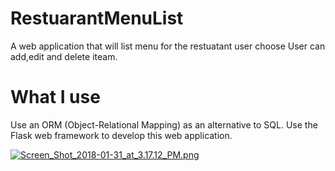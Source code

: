 # RestuarantMenuList
A web application that will list menu for the restuatant user choose
User can add,edit and delete iteam.

# What I use
Use an ORM (Object-Relational Mapping) as an alternative to SQL.
Use the Flask web framework to develop this web application.


[![Screen_Shot_2018-01-31_at_3.17.12_PM.png](https://s14.postimg.org/58e7cdwld/Screen_Shot_2018-01-31_at_3.17.12_PM.png)](https://postimg.org/image/xl9p2uibh/)
